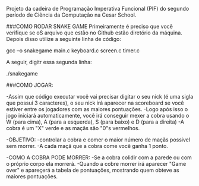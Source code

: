 Projeto da cadeira de Programação Imperativa Funcional (PIF) do segundo período de Ciência da Computação na Cesar School.

###COMO RODAR SNAKE GAME
Primeiramente é preciso que você verifique se oS arquivo que estão no Github estão diretório da máquina. Depois disso utilize a seguinte linha de código:

gcc –o snakegame main.c keyboard.c screen.c timer.c

A seguir, digitr essa segunda linha:

./snakegame

###COMO JOGAR:

-Assim que código executar você vai precisar digitar o seu nick (é uma sigla que possui 3 caracteres), o seu nick irá aparecer na scoreboard se você estiver entre os jogadores com as maiores pontuações.
-Logo após isso o jogo iniciará automaticamente, você irá conseguir mexer a cobra usando o W (para cima), A (para a esquerda), S (para baixo) e D (para a direita)
-A cobra é um "X" verde e as maçãs são "0"s vermelhos.

-OBJETIVO: 
-controlar a cobra e comer o maior número de maçãs possivel sem morrer.
-A cada maçã que a cobra come você ganha 1 ponto.

-COMO A COBRA PODE MORRER:
-Se a cobra colidir com a parede ou com o próprio corpo ela morrerá.
-Quando a cobre morrer irá aparecer "Game over" e apareçerá a tabela de pontuações, mostrando quem obteve as maiores pontuações.
